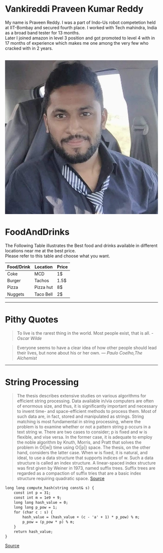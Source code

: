 # Vankireddi Praveen Kumar Reddy
  My name is Praveen Reddy. I was a part of Indo-Us robot competetion held at IIT-Bombay and secured fourth place. I worked with Tech mahindra, India as a broad band tester for 13 months.<br> Later I joined amazon in level 3 position and got promoted to level 4 with in 17 months of experience which makes me one among the very few who cracked with in 2 years.<br><br>


  ![My picture](/praveen1.jpg?raw=true)

# FoodAndDrinks
  The Following Table illustrates the Best food and drinks available in different locations near me at the best price.<br> Please refer to this table and choose what you want.

   | Food/Drink | Location | Price |
   | ---------- | -------- | ----- |
   |   Coke     |   MCD    |  1$   |
   |   Burger   |  Tachos  |  1.5$ |
   |   Pizza    | Pizza hut|  8$   |
   |   Nuggets  | Taco Bell|  2$   |

---

# Pithy Quotes
> To live is the rarest thing in the world. Most people exist, that is all.
                                                                          -*Oscar Wilde*

> Everyone seems to have a clear idea of how other people should lead their lives, but none about his or her own.
                                                                           ― *Paulo Coelho,The Alchemist*

---

# String Processing 
> The thesis describes extensive studies on various algorithms for efficient string processing. Data available in/via computers are often of enormous size, and thus, it is significantly important and necessary to invent time- and space-efficient methods to process them. Most of such data are, in fact, stored and manipulated as strings. String matching is most fundamental in string processing, where the problem is to examine whether or not a pattern string p occurs in a text string w. There are two cases to consider; p is fixed and w is flexible, and vise versa. In the former case, it is adequate to employ the noble algorithm by Knuth, Morris, and Pratt that solves the problem in O(|w|) time using O(|p|) space. The thesis, on the other hand, considers the latter case. When w is fixed, it is natural, and ideal, to use a data structure that supports indices of w. Such a data structure is called an index structure. A linear-spaced index structure was first given by Weiner in 1973, named suffix trees. Suffix trees are regarded as a compaction of suffix tries that are a basic index structure requiring quadratic space. 
[Source](http://citeseerx.ist.psu.edu/viewdoc/summary?doi=10.1.1.103.5899)

```
long long compute_hash(string const& s) {
    const int p = 31;
    const int m = 1e9 + 9;
    long long hash_value = 0;
    long long p_pow = 1;
    for (char c : s) {
        hash_value = (hash_value + (c - 'a' + 1) * p_pow) % m;
        p_pow = (p_pow * p) % m;
    }
    return hash_value;
}
```
[Source](https://cp-algorithms.com/string/string-hashing.html)





